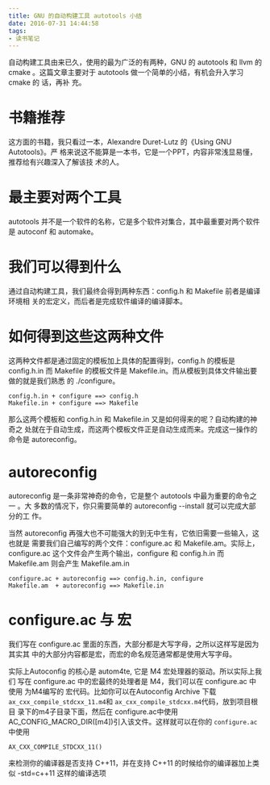 ```yaml
---
title: GNU 的自动构建工具 autotools 小结
date: 2016-07-31 14:44:58
tags:
- 读书笔记
---
```


自动构建工具由来已久，使用的最为广泛的有两种，GNU 的 autotools 和 llvm 的 cmake
。这篇文章主要对于 autotools 做一个简单的小结，有机会升入学习 cmake 的 话，再补
充。

# 书籍推荐

这方面的书籍，我只看过一本，Alexandre Duret-Lutz 的《Using GNU Autotools》。严
格来说这不能算是一本书，它是一个PPT，内容非常浅显易懂，推荐给有兴趣深入了解该技
术的人。

# 最主要对两个工具

autotools 并不是一个软件的名称，它是多个软件对集合，其中最重要对两个软件是
autoconf 和 automake。

# 我们可以得到什么

通过自动构建工具，我们最终会得到两种东西：config.h 和 Makefile 前者是编译环境相
关的宏定义，而后者是完成软件编译的编译脚本。

# 如何得到这些这两种文件

这两种文件都是通过固定的模板加上具体的配置得到，config.h 的模板是 config.h.in
而 Makefile 的模板文件是 Makefile.in。而从模板到具体文件输出要做的就是我们熟悉
的 ./configure。

```
config.h.in + configure ==> config.h
Makefile.in + configure ==> Makefile
```
那么这两个模板和 config.h.in 和 Makefile.in 又是如何得来的呢？自动构建的神奇之
处就在于自动生成，而这两个模板文件正是自动生成而来。完成这一操作的命令是
autoreconfig。

# autoreconfig

autoreconfig 是一条非常神奇的命令，它是整个 autotools 中最为重要的命令之一 。大
多数的情况下，你只需要简单的 autoreconfig --install 就可以完成大部分的工 作。

当然 autoreconfig 再强大也不可能强大的到无中生有，它依旧需要一些输入，这也就是
需要我们自己编写的两个文件：configure.ac 和 Makefile.am。实际上，configure.ac
这个文件会产生两个输出，configure 和 config.h.in 而 Makefile.am 则会产生
Makefile.am.in

```
configure.ac + autoreconfig ==> config.h.in, configure
Makefile.am  + autoreconfig ==> Makefile.in
```
# configure.ac 与 宏

我们写在 configure.ac 里面的东西，大部分都是大写字母，之所以这样写是因为其实其
中的大部分内容都是宏，而宏的命名规范通常都是使用大写字母。

实际上Autoconfig 的核心是 autom4te, 它是 M4 宏处理器的驱动。所以实际上我们 写在
configure.ac 中的宏最终的处理者是 M4，我们可以在 configure.ac 中使用 为M4编写的
宏代码。比如你可以在Autoconfig Archive 下载 `ax_cxx_compile_stdcxx_11.m4`和
`ax_cxx_compile_stdcxx.m4`代码，放到项目根目 录下的m4子目录下面，然后在
configure.ac中使用AC_CONFIG_MACRO_DIR([m4])引入该文件。这样就可以在你的
`configure.ac` 中使用

```
AX_CXX_COMPILE_STDCXX_11()
```

来检测你的编译器是否支持 C++11，并在支持 C++11 的时候给你的编译器加上类似
-std=c++11 这样的编译选项


